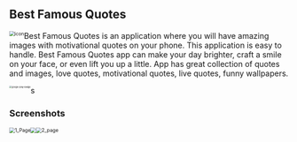 ## Best Famous Quotes

<img src="https://lh3.googleusercontent.com/pnV5q2b1jl1-R56auC_E7CPnge7xyTB9vbDFWNh9MFbbbOh5dWoUANtV2vQ-zmwBqJA=s180-rw" alt="icon" style="zoom:60%;float: left" />  







Best Famous Quotes is an application where you will have amazing images with motivational quotes on your phone. This application is easy to handle. Best Famous Quotes app can make your day brighter, craft a smile on your face, or even lift you up a little.
App has great collection of quotes and images, love quotes, motivational quotes, live quotes, funny wallpapers.

<p>   
    <a href="https://play.google.com/store/apps/details?id=com.ulanapp.quotesproject&hl=ru" title="Redirect to homepage">  
        <img src="https://play.google.com/intl/en_us/badges/static/images/badges/en_badge_web_generic.png" alt="google-play-badge" style="zoom:27%;float:left" />
    </a> 
</p>

s


### Screenshots

<img src="https://lh3.googleusercontent.com/WLCx3YKAG0Hragv8x3LweXgvoIqypZebBc71gw9nm6xv2uZAH1xLKXA24FvClQk1oiCf=w1366-h576-rw" alt="1_Page" style="zoom:62%; float: left" /> <img src="https://lh3.googleusercontent.com/1JcHChu_4VAU89wGc_s9_lkg-7_DP4Kxs91pdKKBMc0J6QcqowMAb8HsWodOcwaANw=w1366-h576-rw" alt="2_page" style="zoom:62%; float: center" /><img src="https://lh3.googleusercontent.com/6fGwaGYIfbxUrLW35-syF9vtHVkRAWpabNBmdQf4k27ejxwC3SwutdMOQJ_4BzFLufvr=w1366-h576-rw" style="zoom:62%; float: left" />

